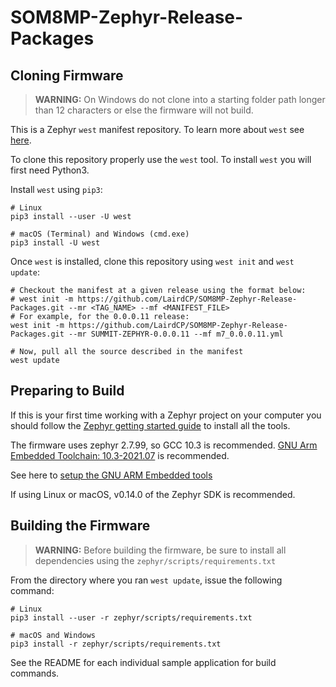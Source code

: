# SOM8MP-Zephyr-Release-Packages

## Cloning Firmware

> **WARNING:** On Windows do not clone into a starting folder path longer than 12 characters or else the firmware will not build.

This is a Zephyr `west` manifest repository. To learn more about `west` see [here](https://docs.zephyrproject.org/latest/guides/west/index.html).

To clone this repository properly use the `west` tool. To install `west` you will first need Python3.

Install `west` using `pip3`:

```
# Linux
pip3 install --user -U west

# macOS (Terminal) and Windows (cmd.exe)
pip3 install -U west
```

Once `west` is installed, clone this repository using `west init` and `west update`:

```
# Checkout the manifest at a given release using the format below:
# west init -m https://github.com/LairdCP/SOM8MP-Zephyr-Release-Packages.git --mr <TAG_NAME> --mf <MANIFEST_FILE>
# For example, for the 0.0.0.11 release:
west init -m https://github.com/LairdCP/SOM8MP-Zephyr-Release-Packages.git --mr SUMMIT-ZEPHYR-0.0.0.11 --mf m7_0.0.0.11.yml

# Now, pull all the source described in the manifest
west update
```

## Preparing to Build

If this is your first time working with a Zephyr project on your computer you should follow the [Zephyr getting started guide](https://docs.zephyrproject.org/latest/getting_started/index.html#) to install all the tools.

The firmware uses zephyr 2.7.99, so GCC 10.3 is recommended.
[GNU Arm Embedded Toolchain: 10.3-2021.07](https://developer.arm.com/tools-and-software/open-source-software/developer-tools/gnu-toolchain/gnu-rm/downloads) is recommended.

See here to [setup the GNU ARM Embedded tools](https://docs.zephyrproject.org/2.7.0/getting_started/toolchain_3rd_party_x_compilers.html)

If using Linux or macOS, v0.14.0 of the Zephyr SDK is recommended.

## Building the Firmware

> **WARNING:** Before building the firmware, be sure to install all dependencies using the `zephyr/scripts/requirements.txt`

From the directory where you ran `west update`, issue the following command:

```
# Linux
pip3 install --user -r zephyr/scripts/requirements.txt

# macOS and Windows
pip3 install -r zephyr/scripts/requirements.txt
```

See the README for each individual sample application for build commands.